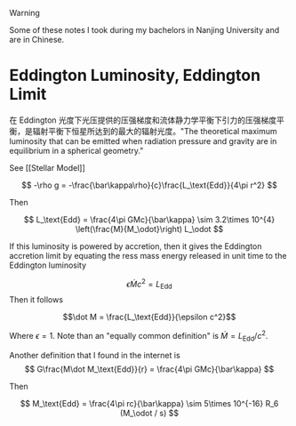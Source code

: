 > [!Warning]
> Some of these notes I took during my bachelors in Nanjing University and are in Chinese.
# Eddington Luminosity, Eddington Limit
在 Eddington 光度下光压提供的压强梯度和流体静力学平衡下引力的压强梯度平衡，是辐射平衡下恒星所达到的最大的辐射光度。"The theoretical maximum luminosity that can be emitted when radiation pressure and gravity are in equilibrium in a spherical geometry."


See [[Stellar Model]]

$$
-\rho g = -\frac{\bar\kappa\rho}{c}\frac{L_\text{Edd}}{4\pi r^2} 
$$

Then

$$
L_\text{Edd} = \frac{4\pi GMc}{\bar\kappa} \sim 3.2\times 10^{4} \left(\frac{M}{M_\odot}\right) L_\odot
$$

If this luminosity is powered by accretion, then it gives the Eddington accretion limit by equating the ress mass energy released in unit time to the Eddington luminosity

$$
\epsilon \dot M c^2 = L_\text{Edd}
$$
Then it follows

$$\dot M = \frac{L_\text{Edd}}{\epsilon c^2}$$

Where $\epsilon=1$. Note than an "equally common definition" is $\dot M = L_\text{Edd}/c^2$.

Another definition that I found in the internet is
$$
G\frac{M\dot M_\text{Edd}}{r} = \frac{4\pi GMc}{\bar\kappa}
$$

Then

$$
M_\text{Edd} = \frac{4\pi rc}{\bar\kappa} \sim 5\times 10^{-16} R_6 (M_\odot / s)
$$

